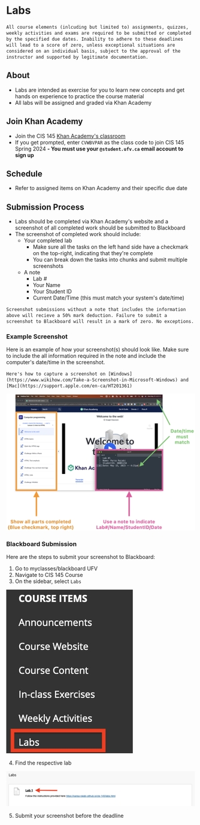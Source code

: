 # Labs

```{tip}
All course elements (inlcuding but limited to) assignments, quizzes, weekly activities and exams are required to be submitted or completed by the specified due dates. Inability to adhere to these deadlines will lead to a score of zero, unless exceptional situations are considered on an individual basis, subject to the approval of the instructor and supported by legitimate documentation.
```

## About

- Labs are intended as exercise for you to learn new concepts and get hands on experience to practice the course material
- All labs will be assigned and graded via Khan Academy

## Join Khan Academy

- Join the CIS 145 [Khan Academy's classroom](https://www.khanacademy.org/join/CVWBVPAR)
- If you get prompted, enter `CVWBVPAR` as the class code to join CIS 145 Spring 2024
**- You must use your `@student.ufv.ca` email account to sign up**

## Schedule 

- Refer to assigned items on Khan Academy and their specific due date

## Submission Process

- Labs should be completed via Khan Academy's website and a screenshot of all completed work should be submitted to Blackboard
- The screenshot of completed work should include:
    - Your completed lab
        - Make sure all the tasks on the left hand side have a checkmark on the top-right, indicating that they're complete
        - You can break down the tasks into chunks and submit multiple screenshots 
    - A note 
        - Lab #
        - Your Name
        - Your Student ID
        - Current Date/Time (this must match your system's date/time)

```{attention} 
Screenshot submissions without a note that includes the information above will recieve a 50% mark deduction. Failure to submit a screenshot to Blackboard will result in a mark of zero. No exceptions.
```
### Example Screenshot

Here is an example of how your screenshot(s) should look like. Make sure to include the all information required in the note and include the computer's date/time in the screenshot.

```{tip}
Here's how to capture a screenshot on [Windows](https://www.wikihow.com/Take-a-Screenshot-in-Microsoft-Windows) and [Mac](https://support.apple.com/en-ca/HT201361)
```
![](images/lab-example-annotated.png)

### Blackboard Submission

Here are the steps to submit your screenshot to Blackboard:

1. Go to myclasses/blackboard UFV
2. Navigate to CIS 145 Course
3. On the sidebar, select `Labs`

![](images/submission-example-lab-sidebar.png)

4. Find the respective lab

![](images/submission-example-lab.png)

5. Submit your screenshot before the deadline